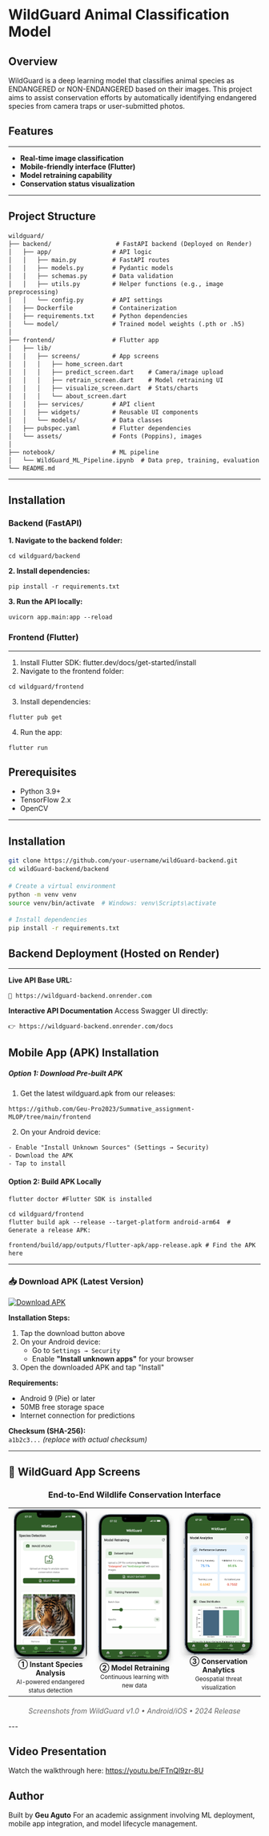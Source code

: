 # WildGuard Animal Classification Model

## Overview
WildGuard is a deep learning model that classifies animal species as ENDANGERED or NON-ENDANGERED based on their images. This project aims to assist conservation efforts by automatically identifying endangered species from camera traps or user-submitted photos.


##  Features
---
- **Real-time image classification**
- **Mobile-friendly interface (Flutter)**
- **Model retraining capability**
- **Conservation status visualization**
---
## Project Structure
```
wildguard/
├── backend/                  # FastAPI backend (Deployed on Render)
│   ├── app/                 # API logic
│   │   ├── main.py          # FastAPI routes
│   │   ├── models.py        # Pydantic models
│   │   ├── schemas.py       # Data validation
│   │   ├── utils.py         # Helper functions (e.g., image preprocessing)
│   │   └── config.py        # API settings
│   ├── Dockerfile           # Containerization
│   ├── requirements.txt     # Python dependencies
│   └── model/               # Trained model weights (.pth or .h5)
│
├── frontend/                # Flutter app
│   ├── lib/
│   │   ├── screens/         # App screens
│   │   │   ├── home_screen.dart
│   │   │   ├── predict_screen.dart    # Camera/image upload
│   │   │   ├── retrain_screen.dart    # Model retraining UI
│   │   │   ├── visualize_screen.dart  # Stats/charts
│   │   │   └── about_screen.dart
│   │   ├── services/        # API client
│   │   ├── widgets/         # Reusable UI components
│   │   └── models/          # Data classes
│   ├── pubspec.yaml         # Flutter dependencies
│   └── assets/              # Fonts (Poppins), images
│
├── notebook/                # ML pipeline
│   └── WildGuard_ML_Pipeline.ipynb  # Data prep, training, evaluation
└── README.md
```
---
## Installation

### **Backend (FastAPI)**

**1. Navigate to the backend folder:**
```
cd wildguard/backend
```
**2. Install dependencies:**
```
pip install -r requirements.txt
```
**3. Run the API locally:**
```
uvicorn app.main:app --reload
```
### Frontend (Flutter)
---
1. Install Flutter SDK: flutter.dev/docs/get-started/install
2. Navigate to the frontend folder:
```
cd wildguard/frontend
```
3. Install dependencies:
```
flutter pub get
```
4. Run the app:
```
flutter run
```

## Prerequisites
- Python 3.9+
- TensorFlow 2.x
- OpenCV
---

## Installation
```bash
git clone https://github.com/your-username/wildGuard-backend.git
cd wildGuard-backend/backend

# Create a virtual environment
python -m venv venv
source venv/bin/activate  # Windows: venv\Scripts\activate

# Install dependencies
pip install -r requirements.txt
```

 ##  Backend Deployment (Hosted on Render)
 ---
**Live API Base URL:**
 ```
🔗 https://wildguard-backend.onrender.com
```
**Interactive API Documentation**
Access Swagger UI directly:
 ```
👉 https://wildguard-backend.onrender.com/docs
 ```
 ## Mobile App (APK) Installation
##### **Option 1: Download Pre-built APK**
1. Get the latest wildguard.apk from our releases:
```
https://github.com/Geu-Pro2023/Summative_assignment-MLOP/tree/main/frontend
```
2. On your Android device:
```
- Enable "Install Unknown Sources" (Settings → Security)
- Download the APK
- Tap to install
```
#### **Option 2: Build APK Locally**
```
flutter doctor #Flutter SDK is installed
```
```
cd wildguard/frontend
flutter build apk --release --target-platform android-arm64  # Generate a release APK:
```
```
frontend/build/app/outputs/flutter-apk/app-release.apk # Find the APK here
```
---
### 📥 Download APK (Latest Version)

[![Download APK](https://img.shields.io/badge/Download_WildGuard_APK-v1.0.0-blue?style=for-the-badge&logo=android)](wildGuard.apk)

**Installation Steps:**
1. Tap the download button above
2. On your Android device:
   - Go to `Settings → Security`
   - Enable **"Install unknown apps"** for your browser
3. Open the downloaded APK and tap "Install"

**Requirements:**
- Android 9 (Pie) or later
- 50MB free storage space
- Internet connection for predictions

**Checksum (SHA-256):**  
`a1b2c3...` *(replace with actual checksum)*

 ---

 ## 📱 WildGuard App Screens

<div align="center">
  <h3>End-to-End Wildlife Conservation Interface</h3>
  
  <table>
    <tr>
      <td align="center" style="width:33%">
        <img src="prediction_screen.png" style="border-radius:10px;width:95%;max-width:300px;box-shadow:0 4px 8px rgba(0,0,0,0.1)">
        <br>
        <b>① Instant Species Analysis</b>
        <br>
        <small>AI-powered endangered status detection</small>
      </td>
      <td align="center" style="width:33%">
        <img src="retraining_screen.png" style="border-radius:10px;width:95%;max-width:300px;box-shadow:0 4px 8px rgba(0,0,0,0.1)">
        <br>
        <b>② Model Retraining</b>
        <br>
        <small>Continuous learning with new data</small>
      </td>
      <td align="center" style="width:33%">
        <img src="visualization_screen.png" style="border-radius:10px;width:95%;max-width:300px;box-shadow:0 4px 8px rgba(0,0,0,0.1)">
        <br>
        <b>③ Conservation Analytics</b>
        <br>
        <small>Geospatial threat visualization</small>
      </td>
    </tr>
  </table>

  <p style="font-style:italic;color:#666;margin-top:20px">
    Screenshots from WildGuard v1.0 • Android/iOS • 2024 Release
  </p>
</div>
---

## Video Presentation
Watch the walkthrough here: https://youtu.be/FTnQl9zr-8U

## Author
Built by **Geu Aguto**
For an academic assignment involving ML deployment, mobile app integration, and model lifecycle management.


